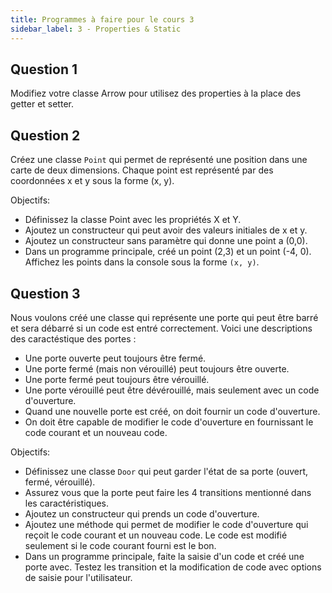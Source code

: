 ```yaml
---
title: Programmes à faire pour le cours 3
sidebar_label: 3 - Properties & Static
---
```


## Question 1

Modifiez votre classe Arrow pour utilisez des properties à la place des getter et setter.

## Question 2

Créez une classe `Point` qui permet de représenté une position dans une carte de deux dimensions. Chaque point est représenté par des coordonnées x et y sous la forme (x, y).

Objectifs:

* Définissez la classe Point avec les propriétés X et Y.
* Ajoutez un constructeur qui peut avoir des valeurs initiales de x et y.
* Ajoutez un constructeur sans paramètre qui donne une point a (0,0).
* Dans un programme principale, créé un point (2,3) et un point (-4, 0). Affichez les points dans la console sous la forme `(x, y)`. 

## Question 3

Nous voulons créé une classe qui représente une porte qui peut être barré et sera débarré si un code est entré correctement. Voici une descriptions des caractéstique des portes :

* Une porte ouverte peut toujours être fermé.
* Une porte fermé (mais non vérouillé) peut toujours être ouverte.
* Une porte fermé peut toujours être vérouillé.
* Une porte vérouillé peut être dévérouillé, mais seulement avec un code d'ouverture.
* Quand une nouvelle porte est créé, on doit fournir un code d'ouverture.
* On doit être capable de modifier le code d'ouverture en fournissant le code courant et un nouveau code.

Objectifs:

* Définissez une classe `Door` qui peut garder l'état de sa porte (ouvert, fermé, vérouillé).
* Assurez vous que la porte peut faire les 4 transitions mentionné dans les caractéristiques.
* Ajoutez un constructeur qui prends un code d'ouverture.
* Ajoutez une méthode qui permet de modifier le code d'ouverture qui reçoit le code courant et un nouveau code. Le code est modifié seulement si le code courant fourni est le bon.
* Dans un programme principale, faite la saisie d'un code et créé une porte avec. Testez les transition et la modification de code avec options de saisie pour l'utilisateur.